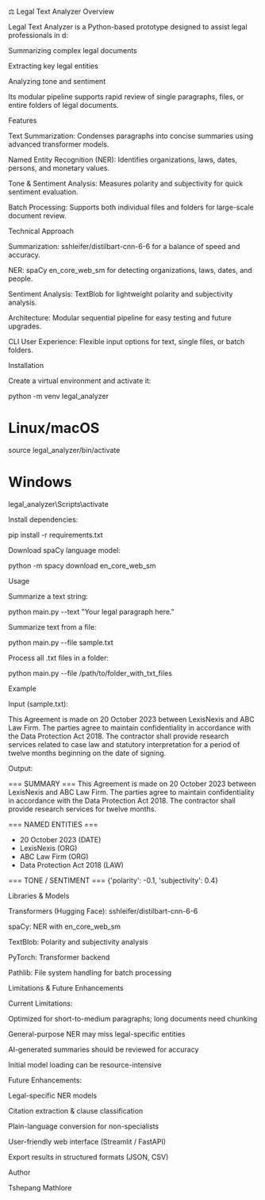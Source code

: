 ⚖️ Legal Text Analyzer
Overview

Legal Text Analyzer is a Python-based prototype designed to assist legal professionals in  d:

Summarizing complex legal documents

Extracting key legal entities

Analyzing tone and sentiment

Its modular pipeline supports rapid review of single paragraphs, files, or entire folders of legal documents.

Features

Text Summarization: Condenses paragraphs into concise summaries using advanced transformer models.

Named Entity Recognition (NER): Identifies organizations, laws, dates, persons, and monetary values.

Tone & Sentiment Analysis: Measures polarity and subjectivity for quick sentiment evaluation.

Batch Processing: Supports both individual files and folders for large-scale document review.

Technical Approach

Summarization: sshleifer/distilbart-cnn-6-6 for a balance of speed and accuracy.

NER: spaCy en_core_web_sm for detecting organizations, laws, dates, and people.

Sentiment Analysis: TextBlob for lightweight polarity and subjectivity analysis.

Architecture: Modular sequential pipeline for easy testing and future upgrades.

CLI User Experience: Flexible input options for text, single files, or batch folders.

Installation

Create a virtual environment and activate it:

python -m venv legal_analyzer
# Linux/macOS
source legal_analyzer/bin/activate
# Windows
legal_analyzer\Scripts\activate


Install dependencies:

pip install -r requirements.txt


Download spaCy language model:

python -m spacy download en_core_web_sm

Usage

Summarize a text string:

python main.py --text "Your legal paragraph here."


Summarize text from a file:

python main.py --file sample.txt


Process all .txt files in a folder:

python main.py --file /path/to/folder_with_txt_files

Example

Input (sample.txt):

This Agreement is made on 20 October 2023 between LexisNexis and ABC Law Firm.
The parties agree to maintain confidentiality in accordance with the Data Protection Act 2018.
The contractor shall provide research services related to case law and statutory interpretation
for a period of twelve months beginning on the date of signing.


Output:

=== SUMMARY ===
This Agreement is made on 20 October 2023 between LexisNexis and ABC Law Firm.
The parties agree to maintain confidentiality in accordance with the Data Protection Act 2018.
The contractor shall provide research services for twelve months.

=== NAMED ENTITIES ===
- 20 October 2023 (DATE)
- LexisNexis (ORG)
- ABC Law Firm (ORG)
- Data Protection Act 2018 (LAW)

=== TONE / SENTIMENT ===
{'polarity': -0.1, 'subjectivity': 0.4}

Libraries & Models

Transformers (Hugging Face): sshleifer/distilbart-cnn-6-6

spaCy: NER with en_core_web_sm

TextBlob: Polarity and subjectivity analysis

PyTorch: Transformer backend

Pathlib: File system handling for batch processing

Limitations & Future Enhancements

Current Limitations:

Optimized for short-to-medium paragraphs; long documents need chunking

General-purpose NER may miss legal-specific entities

AI-generated summaries should be reviewed for accuracy

Initial model loading can be resource-intensive

Future Enhancements:

Legal-specific NER models

Citation extraction & clause classification

Plain-language conversion for non-specialists

User-friendly web interface (Streamlit / FastAPI)

Export results in structured formats (JSON, CSV)

Author

Tshepang Mathlore
